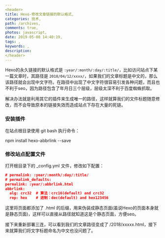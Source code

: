 ```yaml
---
<header>
title: Hexo-修改文章链接的默认格式,
categories: 技术,
path: /archives,
comments: true,
photos: javascript,
date: 2019-05-08 14:40:19,
tags: ,
keywords: ,
description: 
</header>
---
```


Hexo的永久链接的默认格式是 `:year/:month/:day/:title/`，比如访问站点下某一篇文章时，其路径是 `2018/04/12/xxxx/`，如果我们的文章标题是中文的，那么该路径就会出现中文字符。在路径中出现了中文字符很容易引发各种问题，而且也不利于seo，因为路径包含了年月日三个层级，层级太深不利于百度蜘蛛抓取。

解决办法就是利用其它的插件来生成唯一的路径，这样就算我们的文件标题随意修改，而不会导致原本的链接失效而造成站点下存在大量的死链。

### 安装插件

在站点根目录使用 git bash 执行命令：

npm install hexo-abbrlink --save

### 修改站点配置文件

打开根目录下的 _config.yml 文件，修改如下配置：

```json
# permalink: :year/:month/:day/:title/
# permalink_defaults:
permalink: :year/:abbrlink.html
abbrlink:
  alg: crc32  # 算法：crc16(default) and crc32
  rep: hex    # 进制：dec(default) and hex123456

```
这里将页面都添加了 .html 的后缀，用来伪装成静态页面(虽说Hexo的页面本身就是静态页面)，这样可以直接从路径就知道这是个静态页面，方便seo。

接下来重新部署三连，可以看到我们的文章路径变成了 /2018/xxxxx.html，接下来就算我们将文字标题命名为中文也没问题了。